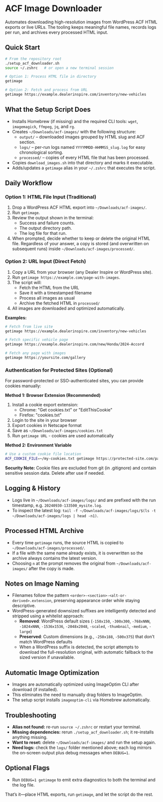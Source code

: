 # ACF Image Downloader

Automates downloading high-resolution images from WordPress ACF HTML exports or live URLs. The tooling keeps meaningful file names, records logs per run, and archives every processed HTML input.

## Quick Start

```bash
# From the repository root
./setup_acf_downloader.sh
source ~/.zshrc   # or open a new terminal session

# Option 1: Process HTML file in directory
getimage

# Option 2: Fetch and process from URL
getimage https://example.dealerinspire.com/inventory/new-vehicles
```

## What the Setup Script Does

- Installs Homebrew (if missing) and the required CLI tools: `wget`, `imagemagick`, `ffmpeg`, `jq`, and `rg`.
- Creates `~/Downloads/acf-images/` with the following structure:
  - `output/` – downloaded images grouped by HTML slug and ACF section.
  - `logs/` – per-run logs named `YYYYMMDD-HHMMSS_slug.log` for easy chronological sorting.
  - `processed/` – copies of every HTML file that has been processed.
- Copies `download_images.sh` into that directory and marks it executable.
- Adds/updates a `getimage` alias in your `~/.zshrc` that executes the script.

## Daily Workflow

### Option 1: HTML File Input (Traditional)

1. Drop a WordPress ACF HTML export into `~/Downloads/acf-images/`.
2. Run `getimage`.
3. Review the output shown in the terminal:
   - Success and failure counts.
   - The output directory path.
   - The log file for that run.
4. When prompted, decide whether to keep or delete the original HTML file. Regardless of your answer, a copy is stored (and overwritten on subsequent runs) inside `~/Downloads/acf-images/processed/`.

### Option 2: URL Input (Direct Fetch)

1. Copy a URL from your browser (any Dealer Inspire or WordPress site).
2. Run `getimage https://example.com/page-with-images`.
3. The script will:
   - Fetch the HTML from the URL
   - Save it with a timestamped filename
   - Process all images as usual
   - Archive the fetched HTML in `processed/`
4. All images are downloaded and optimized automatically.

**Examples:**
```bash
# Fetch from live site
getimage https://example.dealerinspire.com/inventory/new-vehicles

# Fetch specific vehicle page
getimage https://example.dealerinspire.com/new/Honda/2024-Accord

# Fetch any page with images
getimage https://yoursite.com/gallery
```

### Authentication for Protected Sites (Optional)

For password-protected or SSO-authenticated sites, you can provide cookies manually:

**Method 1: Browser Extension (Recommended)**
1. Install a cookie export extension:
   - Chrome: "Get cookies.txt" or "EditThisCookie"
   - Firefox: "cookies.txt"
2. Login to the site in your browser
3. Export cookies in Netscape format
4. Save as `~/Downloads/acf-images/cookies.txt`
5. Run `getimage URL` - cookies are used automatically

**Method 2: Environment Variable**
```bash
# Use a custom cookie file location
ACF_COOKIE_FILE=~/my-cookies.txt getimage https://protected-site.com/page
```

**Security Note:** Cookie files are excluded from git (in .gitignore) and contain sensitive session data. Delete after use if needed.

## Logging & History

- Logs live in `~/Downloads/acf-images/logs/` and are prefixed with the run timestamp, e.g. `20240930-133500_mysite.log`.
- To inspect the latest log: `tail -f ~/Downloads/acf-images/logs/$(ls -t ~/Downloads/acf-images/logs | head -n1)`.

## Processed HTML Archive

- Every time `getimage` runs, the source HTML is copied to `~/Downloads/acf-images/processed/`.
- If a file with the same name already exists, it is overwritten so the archive always contains the latest version.
- Choosing `n` at the prompt removes the original from `~/Downloads/acf-images/` after the copy is made.

## Notes on Image Naming

- Filenames follow the pattern `<order>-<section>-<alt-or-derived>.extension`, preserving appearance order while staying descriptive.
- WordPress-generated downsized suffixes are intelligently detected and stripped using a whitelist approach:
  - **Removed**: WordPress default sizes (`-150x150`, `-300x300`, `-768xNNN`, `-1024xNNN`, `-1536x1536`, `-2048x2048`, `-scaled`, `-thumbnail`, `-medium`, `-large`)
  - **Preserved**: Custom dimensions (e.g., `-250x188`, `-500x375`) that don't match WordPress defaults
  - When a WordPress suffix is detected, the script attempts to download the full-resolution original, with automatic fallback to the sized version if unavailable.

## Automatic Image Optimization

- Images are automatically optimized using ImageOptim CLI after download (if installed).
- This eliminates the need to manually drag folders to ImageOptim.
- The setup script installs `imageoptim-cli` via Homebrew automatically.

## Troubleshooting

- **Alias not found:** re-run `source ~/.zshrc` or restart your terminal.
- **Missing dependencies:** rerun `./setup_acf_downloader.sh`; it re-installs anything missing.
- **Want to reset:** delete `~/Downloads/acf-images/` and run the setup again.
- **Need logs:** check the `logs/` folder mentioned above; each log mirrors the on-screen output plus debug messages when `DEBUG=1`.

## Optional Flags

- Run `DEBUG=1 getimage` to emit extra diagnostics to both the terminal and the log file.

That’s it—place HTML exports, run `getimage`, and let the script do the rest.
